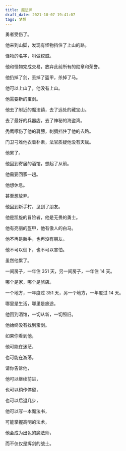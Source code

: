 ```yaml
---
title: 魔法师
draft_date: 2021-10-07 19:41:07
tags: 梦想
---
```


勇者受伤了。

他来到山脚，发现有怪物挡住了上山的路。

怪物的名字，叫做权威。

他和怪物完成交易，放弃此前所有的勋章和荣誉。

他扔掉了剑，丢掉了盔甲，杀掉了马。

他可以上山了，他没有上山。

他需要新的宝剑。

他去了附近的魔法镇，去了远处的藏宝山。

去了最好的兵器店，去了神秘的海盗湾。

秃鹰啄伤了他的肩膀，刺猬挡住了他的去路。

门卫刁难他衣着朴素，法官质疑他没有天赋。

他累了。

他回到寄居的酒馆，想起了从前。

他需要回家一趟。

他想休息。

甚至想放弃。

他回到新手村，见到了朋友。

他是凯旋的冒险者，他是无畏的勇士。

他有亮丽的盔甲，他有傲人的白马。

他不再是新手，也再没有朋友。

他不可以倒下，也不可以害怕。

虽然他累了。

一间房子，一年住 351 天，另一间房子，一年住 14 天。

哪个是家，哪个是旅店。

一个地方，一年度过 351 天，另一个地方，一年度过 14 天。

哪里是生活，哪里是旅途。

他回到酒馆，一切从新，一切照旧。

他始终没有找到宝剑。

如果你看到他，

他可能在迷茫，

也可能在游荡。

请你告诉他，

他可以继续前进，

也可以稍作停留，

也可以后退几步，

他可以写一本魔法书，

可能掌握高明的法术，

他会成为出色的魔法师，

而不仅仅是挥剑的战士。

